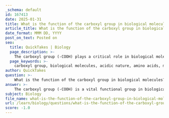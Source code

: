 ```yaml
---
_schema: default
id: 167413
date: 2025-01-31
title: What is the function of the carboxyl group in biological molecules?
article_title: What is the function of the carboxyl group in biological molecules?
date_format: MMM DD, YYYY
post_on_text: Posted on
seo:
  title: QuickTakes | Biology
  page_description: >-
    The carboxyl group (-COOH) plays a critical role in biological molecules by acting as an acidic functional group, influencing pH, participating in amino acid structure, and facilitating metabolic pathways and chemical interactions.
  page_keywords: >-
    carboxyl group, biological molecules, acidic nature, amino acids, metabolic pathways, hydrophilicity, protein synthesis, chemical interactions, functional groups, enzyme activity
author: QuickTakes
question: >-
    What is the function of the carboxyl group in biological molecules?
answer: >-
    The carboxyl group (-COOH) is a vital functional group in biological molecules, characterized by its unique structure and properties. It consists of a carbon atom that is double-bonded to an oxygen atom (the carbonyl part, C=O) and single-bonded to a hydroxyl group (-OH). This combination imparts both acidic and polar characteristics to the carboxyl group.\n\n### Function of the Carboxyl Group in Biological Molecules\n\n1. **Acidic Nature**: The carboxyl group is known for its ability to donate protons (H+) in solution, which makes it acidic. This property is crucial in various biochemical processes, including enzyme activity and metabolic pathways. The ability to release protons can influence the pH of the surrounding environment, affecting the structure and function of proteins and other biomolecules.\n\n2. **Role in Amino Acids**: Carboxyl groups are a fundamental component of amino acids, the building blocks of proteins. Each amino acid contains both an amino group (-NH2) and a carboxyl group, allowing them to act as both acids and bases (amphoteric). This dual functionality is essential for the formation of peptide bonds during protein synthesis.\n\n3. **Involvement in Metabolic Pathways**: Carboxyl groups are involved in various metabolic pathways, such as the citric acid cycle (Krebs cycle), where they participate in the formation and breakdown of organic acids. Their ability to form esters and amides also plays a significant role in the synthesis of lipids and other biomolecules.\n\n4. **Hydrophilicity**: The presence of the polar hydroxyl group in the carboxyl group contributes to its hydrophilic nature, making compounds containing carboxyl groups soluble in water. This property is important for the transport and interaction of biological molecules in aqueous environments.\n\n5. **Functional Group Interactions**: Carboxyl groups can participate in hydrogen bonding and ionic interactions with other functional groups, influencing the three-dimensional structure and stability of macromolecules like proteins and nucleic acids.\n\nIn summary, the carboxyl group is essential in biological chemistry due to its acidic properties, involvement in amino acid structure, participation in metabolic pathways, hydrophilicity, and ability to engage in various chemical interactions. Understanding the behavior of carboxyl groups is crucial for studying the interactions and functions of biological molecules.
subject: Biology
file_name: what-is-the-function-of-the-carboxyl-group-in-biological-molecules.md
url: /learn/biology/questions/what-is-the-function-of-the-carboxyl-group-in-biological-molecules
score: -1.0
---
```


&nbsp;